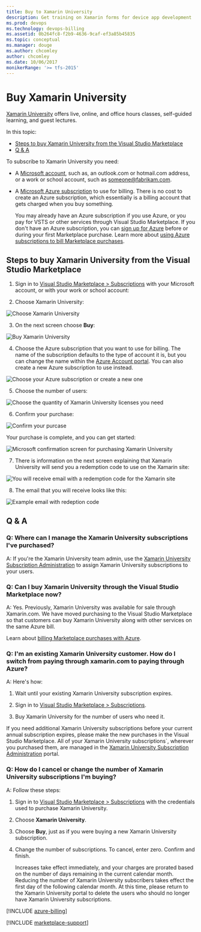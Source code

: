 ```yaml
---
title: Buy to Xamarin University
description: Get training on Xamarin forms for device app development
ms.prod: devops
ms.technology: devops-billing
ms.assetid: 0b264fc8-f2b9-4636-9caf-ef3a85b45835
ms.topic: conceptual
ms.manager: douge
ms.author: chcomley
author: chcomley
ms.date: 10/06/2017
monikerRange: '>= tfs-2015'
---
```

# Buy Xamarin University

[Xamarin University](https://www.xamarin.com/university) offers live, online, and office hours classes, self-guided learning,
and guest lectures.

In this topic:

* [Steps to buy Xamarin University from the Visual Studio Marketplace](#buy-it)
* [Q & A](#q-n-a)

To subscribe to Xamarin University you need:

* A [Microsoft account](https://www.microsoft.com/account), such as, an outlook.com or hotmail.com address,
or a work or school account, such as someone@fabrikam.com.

* A [Microsoft Azure subscription](https://azure.microsoft.com/en-us/pricing/purchase-options/) 
to use for billing.  There is no cost to create an Azure subscription, which essentially is a billing account
that gets charged when you buy something.

	You may already have an Azure subscription if you use Azure, or you pay for VSTS or other 
	services through Visual Studio Marketplace.  If you don't have an Azure subscription, you can 
	[sign up for Azure](https://portal.azure.com) 
	before or during your first Marketplace purchase. Learn more about 
	[using Azure subscriptions to bill Marketplace purchases](#azure-billing).


<a name="buy-it"></a>

##	Steps to buy Xamarin University from the Visual Studio Marketplace

1.	Sign in to 
[Visual Studio Marketplace > Subscriptions](https://marketplace.visualstudio.com/subscriptions) 
with your Microsoft account, or with your work or school account:

2. Choose Xamarin University:

 ![Choose Xamarin University](_img/xamarin/01-marketplace.png)

3. On the next screen choose **Buy**:

 ![Buy Xamarin University](_img/xamarin/02-xamarin-univ.png)

4. Choose the Azure subscription that you want to use for billing.  The name of the subscription defaults to the type of account it is, but you can change the name within the [Azure Account portal](https://portal.azure.com).  You can also create a new Azure subscription to use instead.

 ![Choose your Azure subscription or create a new one](_img/xamarin/03-xamarin-id.png)

5. Choose the number of users:

 ![Choose the quantity of Xamarin University licenses you need](_img/xamarin/04-xamarin-quantity.png)

6. Confirm your purchase:

 ![Confirm your purcase](_img/xamarin/05-xamarin-confirm.png)

 Your purchase is complete, and you can get started:

 ![Microsoft confirmation screen for purchasing Xamarin University](_img/xamarin/06-ms-confirm.png)

7. There is information on the next screen explaining that Xamarin University will send you a redemption
code to use on the Xamarin site:

 ![You will receive email with a redemption code for the Xamarin site](_img/xamarin/07-email-notice.png)

8. The email that you will receive looks like this:

 ![Example email with redeption code](_img/xamarin/08-xamarin-email.png)

<a name="q-n-a"></a>

## Q & A

### Q:  Where can I manage the Xamarin University subscriptions I've purchased?

A: If you're the Xamarin University team admin, use the [Xamarin University Subscription Administration](https://university.xamarin.com/subscriptions) to assign Xamarin University subscriptions to your users.

### Q:	Can I buy Xamarin University through the Visual Studio Marketplace now?

A: Yes.  Previously, Xamarin University was available for sale through Xamarin.com. We have moved purchasing to the Visual Studio Marketplace so that customers can buy Xamarin University along with other services on the same Azure bill.

Learn about [billing Marketplace purchases with Azure](#azure-billing).

### Q:	I'm an existing Xamarin University customer.  How do I switch from paying through xamarin.com to paying through Azure?

A: Here's how:

1. Wait until your existing Xamarin University subscription expires.

2. Sign in to [Visual Studio Marketplace > Subscriptions](https://marketplace.visualstudio.com/subscriptions).

3. Buy Xamarin University for the number of users who need it.

  If you need additional Xamarin University subscriptions before your current annual subscription expires, 
  please make the new purchases in the Visual Studio Marketplace. All of your Xamarin University subscriptions`, 
  wherever you purchased them, are managed in the [Xamarin University Subscription Administration](https://university.xamarin.com/subscriptions) portal.

### Q:	How do I cancel or change the number of Xamarin University subscriptions I'm buying?

A: Follow these steps:

1. Sign in to [Visual Studio Marketplace > Subscriptions](https://marketplace.visualstudio.com/subscriptions) with the credentials used to purchase Xamarin University.

2. Choose **Xamarin University**.

3. Choose **Buy**, just as if you were buying a new Xamarin University subscription.

4. Change the number of subscriptions. To cancel, enter zero.  Confirm and finish.

    Increases take effect immediately, and your charges are prorated based on the number of days remaining in the current calendar month.
    Reducing the number of Xamarin University subscribers takes effect the first day of the following calendar month. At this time, please return to the Xamarin University portal to delete the users who should no longer have Xamarin University subscriptions.

<a name="azure-billing"></a>

[!INCLUDE [azure-billing](_shared/qa-azure-billing.md)]

[!INCLUDE [marketplace-support](_shared/qa-marketplace-support.md)]

